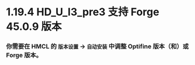 # 1.19.4 HD_U_I3_pre3 支持 Forge 45.0.9 版本

### 你需要在 HMCL 的 `版本设置` -> `自动安装` 中调整 Optifine 版本（和）或 Forge 版本。
